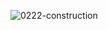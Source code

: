 ![0222-construction](https://github.com/user-attachments/assets/3c00f871-5f7c-4c53-8060-8478369978ee)
